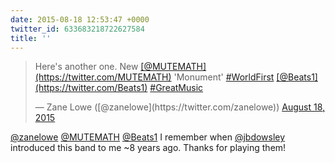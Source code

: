 ```yaml
---
date: 2015-08-18 12:53:47 +0000
twitter_id: 633683218722627584
title: ''
---
```


<blockquote class="twitter-tweet"><p lang="en" dir="ltr">Here&#39;s another one. New <a href="https://twitter.com/MUTEMATH?ref_src=twsrc%5Etfw">[@MUTEMATH](https://twitter.com/MUTEMATH)</a> &#39;Monument&#39; <a href="https://twitter.com/hashtag/WorldFirst?src=hash&amp;ref_src=twsrc%5Etfw">#WorldFirst</a> <a href="https://twitter.com/Beats1?ref_src=twsrc%5Etfw">[@Beats1](https://twitter.com/Beats1)</a> <a href="https://twitter.com/hashtag/GreatMusic?src=hash&amp;ref_src=twsrc%5Etfw">#GreatMusic</a></p>&mdash; Zane Lowe ([@zanelowe](https://twitter.com/zanelowe)) <a href="https://twitter.com/zanelowe/status/633682060343771137?ref_src=twsrc%5Etfw">August 18, 2015</a></blockquote>
<script async src="https://platform.twitter.com/widgets.js" charset="utf-8"></script>

[@zanelowe](https://twitter.com/zanelowe) [@MUTEMATH](https://twitter.com/MUTEMATH) [@Beats1](https://twitter.com/Beats1) I remember when [@jbdowsley](https://twitter.com/jbdowsley) introduced this band to me ~8 years ago. Thanks for playing them!

